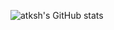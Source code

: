 
![atksh's GitHub stats](https://github-readme-stats.vercel.app/api?username=atksh&include_all_commits=true&show_icons=true&count_private=true&theme=graywhite)
